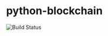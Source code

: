 # python-blockchain
<img src="https://travis-ci.org/sudeephazra/python-blockchain.svg?branch=master" alt="Build Status"/>&nbsp;
